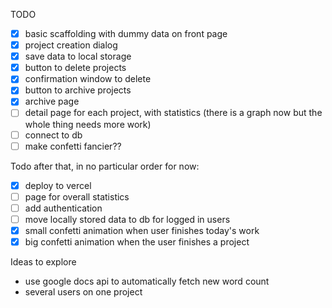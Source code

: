 TODO

- [x] basic scaffolding with dummy data on front page
- [x] project creation dialog
- [x] save data to local storage
- [x] button to delete projects
- [x] confirmation window to delete
- [x] button to archive projects
- [x] archive page
- [ ] detail page for each project, with statistics (there is a graph now but the whole thing needs more work)
- [ ] connect to db
- [ ] make confetti fancier??

Todo after that, in no particular order for now:

- [x] deploy to vercel
- [ ] page for overall statistics
- [ ] add authentication
- [ ] move locally stored data to db for logged in users
- [x] small confetti animation when user finishes today's work
- [x] big confetti animation when the user finishes a project

Ideas to explore

- use google docs api to automatically fetch new word count
- several users on one project
